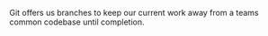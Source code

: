 Git offers us branches to keep our current work away from a teams common codebase until completion.
